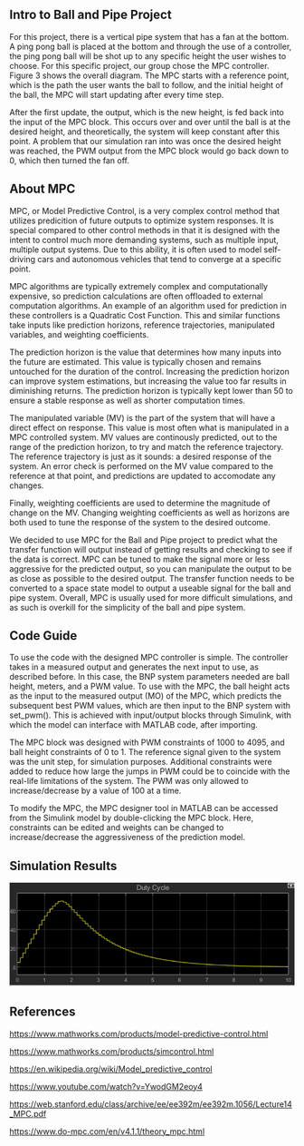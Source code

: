 ## Intro to Ball and Pipe Project
  For this project, there is a vertical pipe system that has a fan at the bottom. A ping pong ball is placed at the bottom and through the use of a controller, the ping pong ball will be shot up to any specific height the user wishes to choose. For this specific project, our group chose the MPC controller. Figure 3 shows the overall diagram. The MPC starts with a reference point, which is the path the user wants the ball to follow, and the initial height of the ball, the MPC will start updating after every time step. 
  
  After the first update, the output, which is the new height, is fed back into the input of the MPC block. This occurs over and over until the ball is at the desired height, and theoretically, the system will keep constant after this point. A problem that our simulation ran into was once the desired height was reached, the PWM output from the MPC block would go back down to 0, which then turned the fan off. 

## About MPC 
  MPC, or Model Predictive Control, is a very complex control method that utilizes predicition of future outputs to optimize system responses. It is special compared to other control methods in that it is designed with the intent to control much more demanding systems, such as multiple input, multiple output systems. Due to this ability, it is often used to model self-driving cars and autonomous vehicles that tend to converge at a specific point.
  
  MPC algorithms are typically extremely complex and computationally expensive, so prediction calculations are often offloaded to external computation algorithms. An example of an algorithm used for prediction in these controllers is a Quadratic Cost Function. This and similar functions take inputs like prediction horizons, reference trajectories, manipulated variables, and weighting coefficients.
  
  The prediction horizon is the value that determines how many inputs into the future are estimated. This value is typically chosen and remains untouched for the duration of the control. Increasing the prediction horizon can improve system estimations, but increasing the value too far results in diminishing returns. The prediction horizon is typically kept lower than 50 to ensure a stable response as well as shorter computation times.
  
  The manipulated variable (MV) is the part of the system that will have a direct effect on response. This value is most often what is manipulated in a MPC controlled system. MV values are continously predicted, out to the range of the prediction horizon, to try and match the reference trajectory. The reference trajectory is just as it sounds: a desired response of the system. An error check is performed on the MV value compared to the reference at that point, and predictions are updated to accomodate any changes.
  
  Finally, weighting coefficients are used to determine the magnitude of change on the MV. Changing weighting coefficients as well as horizons are both used to tune the response of the system to the desired outcome.
  
  We decided to use MPC for the Ball and Pipe project to predict what the transfer function will output instead of getting results and checking to see if the data is correct. MPC can be tuned to make the signal more or less aggressive for the predicted output, so you can manipulate the output to be as close as possible to the desired output. The transfer function needs to be converted to a space state model to output a useable signal for the ball and pipe system. Overall, MPC is usually used for more difficult simulations, and as such is overkill for the simplicity of the ball and pipe system.

## Code Guide
  To use the code with the designed MPC controller is simple. The controller takes in a measured output and generates the next input to use, as described before. In this case, the BNP system parameters needed are ball height, meters, and a PWM value. To use with the MPC, the ball height acts as the input to the measured output (MO) of the MPC, which predicts the subsequent best PWM values, which are then input to the BNP system with set_pwm(). This is achieved with input/output blocks through Simulink, with which the model can interface with MATLAB code, after importing. 

  The MPC block was designed with PWM constraints of 1000 to 4095, and ball height constraints of 0 to 1. The reference signal given to the system was the unit step, for simulation purposes. Additional constraints were added to reduce how large the jumps in PWM could be to coincide with the real-life limitations of the system. The PWM was only allowed to increase/decrease by a value of 100 at a time.

  To modify the MPC, the MPC designer tool in MATLAB can be accessed from the Simulink model by double-clicking the MPC block. Here, constraints can be edited and weights can be changed to increase/decrease the aggressiveness of the prediction model.

## Simulation Results

![Figure 1](images/figure1.PNG)

## References
https://www.mathworks.com/products/model-predictive-control.html 

https://www.mathworks.com/products/simcontrol.html 

https://en.wikipedia.org/wiki/Model_predictive_control

https://www.youtube.com/watch?v=YwodGM2eoy4

https://web.stanford.edu/class/archive/ee/ee392m/ee392m.1056/Lecture14_MPC.pdf

https://www.do-mpc.com/en/v4.1.1/theory_mpc.html
